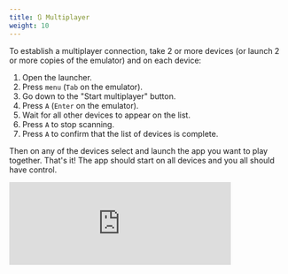 ```yaml
---
title: 🔃 Multiplayer
weight: 10
---
```


To establish a multiplayer connection, take 2 or more devices (or launch 2 or more copies of the emulator) and on each device:

1. Open the launcher.
1. Press `menu` (`Tab` on the emulator).
1. Go down to the "Start multiplayer" button.
1. Press `A` (`Enter` on the emulator).
1. Wait for all other devices to appear on the list.
1. Press `A` to stop scanning.
1. Press `A` to confirm that the list of devices is complete.

Then on any of the devices select and launch the app you want to play together. That's it! The app should start on all devices and you all should have control.

<iframe
    title="Demo of establishing a multiplayer connection"
    src="https://gram.social/p/firefly/717270806578606609/embed?caption=false&likes=false&layout=compact"
    class="pixelfed__embed"
    style="max-width: 100%; border: 0"
    width="400"
    allowfullscreen="allowfullscreen"
></iframe>
<script async defer src="https://gram.social/embed.js"></script>
